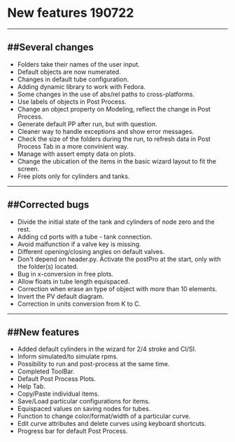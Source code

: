 # New features 190722

---------------------------------------
##Several changes
---------------------------------------

- Folders take their names of the user input.
- Default objects are now numerated.
- Changes in default tube configuration.
- Adding dynamic library to work with Fedora.
- Some changes in the use of abs/rel paths to cross-platforms.
- Use labels of objects in Post Process.
- Change an object property on Modeling, reflect the change in Post Process.
- Generate default PP after run, but with question.
- Cleaner way to handle exceptions and show error messages.
- Check the size of the folders during the run, to refresh data in Post Process Tab in a more convinient way.
- Manage with assert empty data on plots.
- Change the ubication of the items in the basic wizard layout to fit the screen.
- Free plots only for cylinders and tanks.

---------------------------------------
##Corrected bugs
---------------------------------------

- Divide the initial state of the tank and cylinders of node zero and the rest.
- Adding cd ports with a tube - tank connection.
- Avoid malfunction if a valve key is missing.
- Different opening/closing angles on default valves.
- Don't depend on header.py. Activate the postPro at the start, only with the folder(s) located.
- Bug in x-conversion in free plots.
- Allow floats in tube length equispaced.
- Correction when erase an type of object with more than 10 elements.
- Invert the PV default diagram.
- Correction in units conversion from K to C.

---------------------------------------
##New features
---------------------------------------

- Added default cylinders in the wizard for 2/4 stroke and CI/SI.
- Inform simulated/to simulate rpms.
- Possibility to run and post-process at the same time.
- Completed ToolBar.
- Default Post Process Plots.
- Help Tab.
- Copy/Paste individual items.
- Save/Load particular configurations for items.
- Equispaced values on saving nodes for tubes.
- Function to change color/format/width of a particular curve.
- Edit curve attributes and delete curves using keyboard shortcuts.
- Progress bar for default Post Process.
